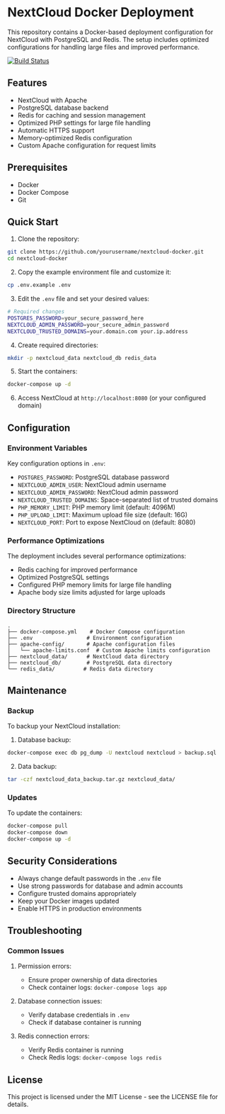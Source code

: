 # NextCloud Docker Deployment

This repository contains a Docker-based deployment configuration for NextCloud with PostgreSQL and Redis. The setup includes optimized configurations for handling large files and improved performance.

[![Build Status](https://your-gitea-instance/api/v1/repos/username/repository/badges/main)](https://your-gitea-instance/username/repository/actions)

## Features

- NextCloud with Apache
- PostgreSQL database backend
- Redis for caching and session management
- Optimized PHP settings for large file handling
- Automatic HTTPS support
- Memory-optimized Redis configuration
- Custom Apache configuration for request limits

## Prerequisites

- Docker
- Docker Compose
- Git

## Quick Start

1. Clone the repository:
```bash
git clone https://github.com/yourusername/nextcloud-docker.git
cd nextcloud-docker
```

2. Copy the example environment file and customize it:
```bash
cp .env.example .env
```

3. Edit the `.env` file and set your desired values:
```bash
# Required changes
POSTGRES_PASSWORD=your_secure_password_here
NEXTCLOUD_ADMIN_PASSWORD=your_secure_admin_password
NEXTCLOUD_TRUSTED_DOMAINS=your.domain.com your.ip.address
```

4. Create required directories:
```bash
mkdir -p nextcloud_data nextcloud_db redis_data
```

5. Start the containers:
```bash
docker-compose up -d
```

6. Access NextCloud at `http://localhost:8080` (or your configured domain)

## Configuration

### Environment Variables

Key configuration options in `.env`:

- `POSTGRES_PASSWORD`: PostgreSQL database password
- `NEXTCLOUD_ADMIN_USER`: NextCloud admin username
- `NEXTCLOUD_ADMIN_PASSWORD`: NextCloud admin password
- `NEXTCLOUD_TRUSTED_DOMAINS`: Space-separated list of trusted domains
- `PHP_MEMORY_LIMIT`: PHP memory limit (default: 4096M)
- `PHP_UPLOAD_LIMIT`: Maximum upload file size (default: 16G)
- `NEXTCLOUD_PORT`: Port to expose NextCloud on (default: 8080)

### Performance Optimizations

The deployment includes several performance optimizations:

- Redis caching for improved performance
- Optimized PostgreSQL settings
- Configured PHP memory limits for large file handling
- Apache body size limits adjusted for large uploads

### Directory Structure

```
.
├── docker-compose.yml    # Docker Compose configuration
├── .env                 # Environment configuration
├── apache-config/       # Apache configuration files
│   └── apache-limits.conf  # Custom Apache limits configuration
├── nextcloud_data/      # NextCloud data directory
├── nextcloud_db/        # PostgreSQL data directory
└── redis_data/         # Redis data directory
```

## Maintenance

### Backup

To backup your NextCloud installation:

1. Database backup:
```bash
docker-compose exec db pg_dump -U nextcloud nextcloud > backup.sql
```

2. Data backup:
```bash
tar -czf nextcloud_data_backup.tar.gz nextcloud_data/
```

### Updates

To update the containers:

```bash
docker-compose pull
docker-compose down
docker-compose up -d
```

## Security Considerations

- Always change default passwords in the `.env` file
- Use strong passwords for database and admin accounts
- Configure trusted domains appropriately
- Keep your Docker images updated
- Enable HTTPS in production environments

## Troubleshooting

### Common Issues

1. Permission errors:
   - Ensure proper ownership of data directories
   - Check container logs: `docker-compose logs app`

2. Database connection issues:
   - Verify database credentials in `.env`
   - Check if database container is running

3. Redis connection errors:
   - Verify Redis container is running
   - Check Redis logs: `docker-compose logs redis`

## License

This project is licensed under the MIT License - see the LICENSE file for details.